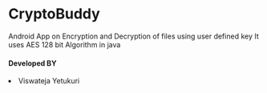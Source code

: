 # CryptoBuddy
Android App on Encryption and Decryption of files using user defined key
It uses AES 128 bit Algorithm in java

<h4>Developed BY</h4>
<li>Viswateja Yetukuri
